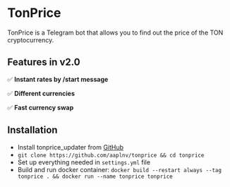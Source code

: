 # TonPrice
TonPrice is a Telegram bot that allows you to find out the price of the TON cryptocurrency.

## Features in v2.0
✅ **Instant rates by /start message**

✅ **Different currencies**

✅ **Fast currency swap**

## Installation
* Install tonprice_updater from [GitHub](https://github.com/aaplnv/tonprice_updater)
* ```git clone https://github.com/aaplnv/tonprice && cd tonprice```
* Set up everything needed in ```settings.yml``` file
* Build and run docker container: ```docker build --restart always --tag tonprice . && docker run --name tonprice tonprice```
